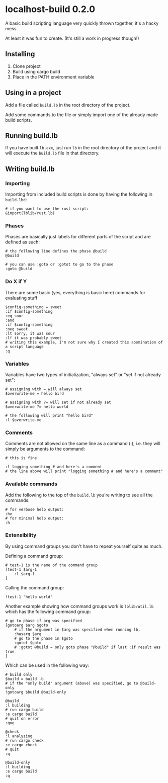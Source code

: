 # localhost-build 0.2.0
A basic build scripting language very quickly thrown together, it's a hacky mess.

At least it was fun to create. (It's still a work in progress though!)

## Installing
1. Clone project
2. Build using cargo build
3. Place in the PATH environment variable

## Using in a project
Add a file called `build.lb` in the root directory of the project.

Add some commands to the file or simply import one of the already made build scripts.

## Running build.lb
If you have built `lb.exe`, just run `lb` in the root directory of the project and it will execute the `build.lb` file in that directory.

## Writing build.lb
### Importing
Importing from included build scripts is done by having the following in `build.lbd`:
```
# if you want to use the rust script:
&import(lblib/rust.lb)
```

### Phases

Phases are basically just labels for different parts of the script and are defined as such:
```
# the following line defines the phase @build
@build

# you can use :goto or :gotot to go to the phase
:goto @build
```

### Do X if Y
There are some basic (yes, everything is basic here) commands for evaluating stuff
```
$config-something = sweet
:if $config-something
:eq sour
:and
:if $config-something
:neq sweet
:lt sorry, it was sour
:lf it was probably sweet
# writing this example, I'm not sure why I created this abomination of a script language
:q
```

### Variables
Variables have two types of initialization, "always set" or "set if not already set":
```
# assigning with = will always set
$overwrite-me = hello bird

# assigning with ?= will set if not already set
$overwrite-me ?= hello world

# the following will print "hello bird"
:l $overwrite-me
```

### Comments
Comments are not allowed on the same line as a command (:), i.e. they will simply be arguments to the command:

```
# this is fine

:l logging something # and here's a comment
# the line above will print "logging something # and here's a comment"
```

### Available commands
Add the following to the top of the `build.lb` you're writing to see all the commands:
```
# for verbose help output:
:hv
# for minimal help output:
:h
```

### Extensibility
By using command groups you don't have to repeat yourself quite as much.

Defining a command group:
```
# test-1 is the name of the command group
[test-1 $arg-1
    :l $arg-1
]
```

Calling the command group:
```
!test-1 "hello world"
```

Another example showing how command groups work is `lblib/util.lb` which has the following command group:
```
# go to phase if arg was specified
[gotoarg $arg $goto
    # if the argument in $arg was specified when running lb,
    :hasarg $arg
    # go to the phase in $goto
    :gotot $goto
    # :gotot @build = only goto phase "@build" if last :if result was true
]
```
Which can be used in the following way:

```
# build only
$build = build -b
# if the "only build" argument (above) was specified, go to @build-only
!gotoarg $build @build-only

@build
:l building
# run cargo build
:e cargo build
# quit on error
:qoe

@check
:l analyzing
# run cargo check
:e cargo check
# quit
:q

@build-only
:l building
:e cargo build
:q
```